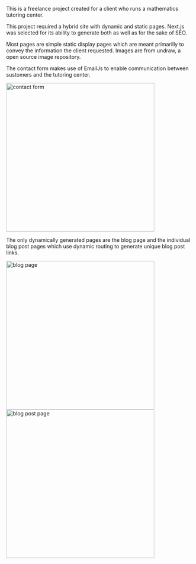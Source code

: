 This is a freelance project created for a client who runs a mathematics tutoring center. 

This project required a hybrid site with dynamic and static pages. Next.js was selected for its ability to generate both as well as for the sake of SEO. 

Most pages are simple static display pages which are meant primarilly to convey the information the client requested. Images are from undraw, a open source image repository. 

The contact form makes use of EmailJs to enable communication between sustomers and the tutoring center. 


<img src="https://i.imgur.com/iPUKFbf.png" alt="contact form" width="400" >


The only dynamically generated pages are the blog page and the individual blog post pages which use dynamic routing to generate unique blog post links. 


<img src="https://i.imgur.com/LNMBQOQ.png" alt="blog page" width="400" > <img src="https://i.imgur.com/lfA4yIZ.png" alt="blog post page" width="400" >


